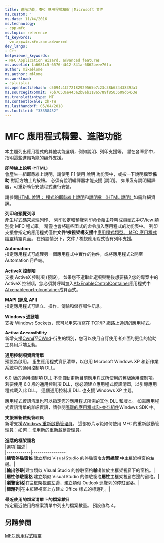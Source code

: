 ```yaml
---
title: 進階功能，MFC 應用程式精靈 |Microsoft 文件
ms.custom: ''
ms.date: 11/04/2016
ms.technology:
- cpp-mfc
ms.topic: reference
f1_keywords:
- vc.appwiz.mfc.exe.advanced
dev_langs:
- C++
helpviewer_keywords:
- MFC Application Wizard, advanced features
ms.assetid: 8a6681c5-6576-4b12-841a-6862beee76fa
author: mikeblome
ms.author: mblome
ms.workload:
- cplusplus
ms.openlocfilehash: c5094c18f72182929565e7c23c38b63443839da1
ms.sourcegitcommit: 76b7653ae443a2b8eb1186b789f8503609d6453e
ms.translationtype: MT
ms.contentlocale: zh-TW
ms.lasthandoff: 05/04/2018
ms.locfileid: "33358452"
---
```

# <a name="advanced-features-mfc-application-wizard"></a>MFC 應用程式精靈、進階功能
本主題列出應用程式的其他功能選項，例如說明、列印支援等。 請在各章節中，指明這些進階功能的額外支援。  
  
 **即時線上說明 (HTML)**  
 會產生一組即時線上說明，請使用 F1 使用 說明 功能表中，或按一下說明檔案**協助** 對話方塊上的按鈕。 必須有說明編譯器才能支援 [說明]。 如果沒有說明編譯器，可重新執行安裝程式進行安裝。  
  
 請參閱[HTML 說明： 程式的即時線上說明](../../mfc/html-help-context-sensitive-help-for-your-programs.md)和[說明檔 （HTML 說明）](../../ide/help-files-html-help.md)如需詳細資訊。  
  
 **列印和預覽列印**  
 產生程式碼來處理列印、 列印設定和預覽列印命令藉由呼叫成員函式中[CView 類別](../../mfc/reference/cview-class.md)從 MFC 程式庫。 精靈也會將這些函式的命令加入應用程式的功能表中。 列印支援會指定的應用程式僅供**文件/檢視架構支援**中[應用程式類型、 MFC 應用程式精靈](../../mfc/reference/application-type-mfc-application-wizard.md)精靈頁面。 在預設情況下，文件 / 檢視應用程式皆有列印支援。  
  
 **Automation**  
 指定應用程式可處理另一個應用程式中實作的物件，或將應用程式公開至 Automation 用戶端。  
  
 **ActiveX 控制項**  
 支援 ActiveX 控制項 (預設)。 如果您不選取此選項與稍後想要插入您的專案中的 ActiveX 控制項，您必須將呼叫加入[AfxEnableControlContainer](ole-initialization.md#afxenablecontrolcontainer)應用程式中[Afxenablecontrolcontainer](../../mfc/reference/cwinapp-class.md#initinstance)成員函式。  
  
 **MAPI (訊息 API)**  
 指定應用程式可建立、操作、傳輸和儲存郵件訊息。  
  
 **Windows 通訊端**  
 支援 Windows Sockets，您可以用來撰寫在 TCP/IP 網路上通訊的應用程式。  
  
 **Active Accessibility**  
 新增支援[Cwnd](http://msdn.microsoft.com/library/windows/desktop/dd318466)至[CWnd](../../mfc/reference/cwnd-class.md)-衍生的類別，您可以使用自訂使用者介面的更佳的協助工具用戶端互動。  
  
 **通用控制項資訊清單**  
 預設為啟用。 產生應用程式資訊清單，以啟用 Microsoft Windows XP 和新作業系統中的通用控制項 DLL。  
  
 6.0 版的通用控制項 DLL 不會自動更新目前應用程式所使用的舊版通用控制項。 若要使用 6.0 版的通用控制項 DLL，您必須建立應用程式資訊清單，以引導應用程式載入此 DLL。 這個通用控制項 DLL 也支援 Windows XP 主題。  
  
 應用程式資訊清單也可以指定您的應用程式所需的其他 DLL 和版本。 如需應用程式資訊清單的詳細資訊，請參閱[隔離的應用程式和-並存組件](http://msdn.microsoft.com/library/dd408052)Windows SDK 中。  
  
 **支援重新啟動管理員**  
 新增支援[Windows 重新啟動管理員](http://msdn.microsoft.com/library/windows/desktop/aa373680\(v=vs.85\).aspx)。 這部影片示範如何使用 MFC 的重新啟動管理員：[如何： 使用新的重新啟動管理員](http://msdn.microsoft.com/vstudio/ee886407)。  
  
 **進階的框架窗格**  
 |選項|描述|  
|------------|-----------------|  
|**總管停駐窗格**|建立類似 Visual Studio 的停駐窗格**方案總管 中**主框架視窗的左邊。|  
|**輸出停駐**|建立類似 Visual Studio 的停駐窗格**輸出**位於主框架視窗下的窗格。|  
|**屬性停駐窗格**|建立類似 Visual Studio 的停駐窗格**屬性**主框架視窗右邊的窗格。|  
|**瀏覽窗格**|在主框架視窗左邊，建立類似 Outlook 巡覽列的停駐窗格。|  
|**標題列**|在主框架視窗上方建立 Office 樣式的標題列。|  
  
 **最近使用的檔案清單上的檔案數目**  
 指定最近使用的檔案清單中列出的檔案數量。 預設值為 4。  
  
## <a name="see-also"></a>另請參閱  
 [MFC 應用程式精靈](../../mfc/reference/mfc-application-wizard.md)

